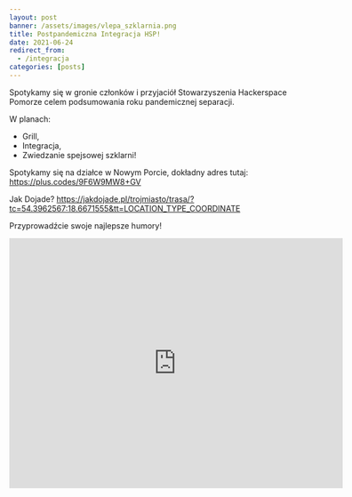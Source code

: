 ```yaml
---
layout: post
banner: /assets/images/vlepa_szklarnia.png
title: Postpandemiczna Integracja HSP!
date: 2021-06-24
redirect_from:
  - /integracja
categories: [posts]
---
```


Spotykamy się w gronie członków i przyjaciół Stowarzyszenia Hackerspace Pomorze celem podsumowania roku pandemicznej separacji.

W planach:

 * Grill,
 * Integracja,
 * Zwiedzanie spejsowej szklarni!

Spotykamy się na działce w Nowym Porcie, dokładny adres tutaj: https://plus.codes/9F6W9MW8+GV

Jak Dojade? https://jakdojade.pl/trojmiasto/trasa/?tc=54.3962567:18.6671555&tt=LOCATION_TYPE_COORDINATE

Przyprowadźcie swoje najlepsze humory!

<iframe src="https://www.google.com/maps/embed?pb=!1m18!1m12!1m3!1d2322.7768341505594!2d18.6671555!3d54.396256699999995!2m3!1f0!2f0!3f0!3m2!1i1024!2i768!4f13.1!3m3!1m2!1s0x0%3A0x0!2zNTTCsDIzJzQ2LjUiTiAxOMKwNDAnMDEuOCJF!5e0!3m2!1sen!2spl!4v1624572627298!5m2!1sen!2spl" width="600" height="450" style="border:0;" allowfullscreen="" loading="lazy"></iframe>
